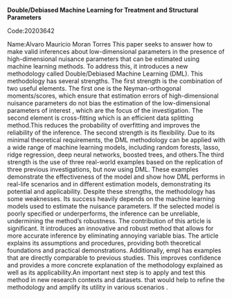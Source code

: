 **Double/Debiased Machine Learning for Treatment and Structural Parameters**

Code:20203642

Name:Alvaro Mauricio Moran Torres
This paper seeks to answer how to make valid inferences about low-dimensional parameters in the presence of high-dimensional nuisance parameters that can be estimated using machine learning methods. To address this, it introduces a new methodology called Double/Debiased Machine Learning (DML).
This methodology has several strengths. The first strength is the combination of two useful elements. The first one is the Neyman-orthogonal moments/scores, which ensure that estimation errors of high-dimensional nuisance parameters do not bias the estimation of the low-dimensional parameters of interest , which are the focus of the investigation. The second element is cross-fitting  which is an efficient data splitting method.This reduces the probability  of overfitting and improves the reliability of the inference. The second strength is its flexibility. Due to its minimal theoretical requirements, the DML methodology can be applied with a wide range of machine learning models, including random forests, lasso, ridge regression, deep neural networks, boosted trees, and others.The third strength is the use of three real-world examples based on the replication of three previous investigations, but now using DML. These examples demonstrate the effectiveness of the model and show how DML performs in real-life scenarios and in different estimation models, demonstrating its potential and applicability.
Despite these strengths, the methodology has some weaknesses. Its success heavily depends on the machine learning models used to estimate the nuisance parameters. If the selected model is poorly specified or underperforms, the inference can be unreliable, undermining the method’s robustness.
The contribution of this article is significant. It introduces an innovative and robust method that allows for more accurate inference by eliminating annoying variable bias. The article explains its assumptions and procedures, providing both theoretical foundations and practical demonstrations. Additionally, empl has examples that are directly comparable to previous studies. This improves confidence and provides a more concrete explanation of the methodology explained as well as its applicability.An important next step is to apply and test this method in new research contexts and datasets. that  would help to refine the methodology  and amplify its utility in various scenarios .
